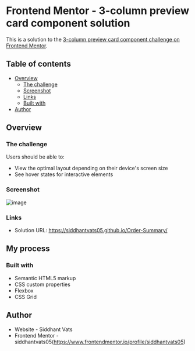 # Frontend Mentor - 3-column preview card component solution

This is a solution to the [3-column preview card component challenge on Frontend Mentor](https://www.frontendmentor.io/challenges/3column-preview-card-component-pH92eAR2-). 

## Table of contents

- [Overview](#overview)
  - [The challenge](#the-challenge)
  - [Screenshot](#screenshot)
  - [Links](#links)
  - [Built with](#built-with)
- [Author](#author)

## Overview

### The challenge

Users should be able to:

- View the optimal layout depending on their device's screen size
- See hover states for interactive elements

### Screenshot
![image](https://user-images.githubusercontent.com/98140422/152790282-0163506d-eccc-43e8-b779-c86c422e099f.png)


### Links

- Solution URL: https://siddhantvats05.github.io/Order-Summary/

## My process

### Built with

- Semantic HTML5 markup
- CSS custom properties
- Flexbox
- CSS Grid


## Author

- Website - Siddhant Vats
- Frontend Mentor - siddhantvats05(https://www.frontendmentor.io/profile/siddhantvats05)

